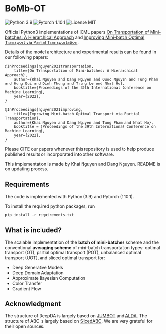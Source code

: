 # BoMb-OT
![Python 3.9](https://img.shields.io/badge/python-3.9-green)
![Pytorch 1.10.1](https://img.shields.io/badge/pytorch-1.10.1-green)
![License MIT](https://img.shields.io/badge/license-MIT-blue)

Official Python3 implementations of ICML papers [On Transportation of Mini-batches: A Hierarchical Approach](https://arxiv.org/abs/2102.05912) and [Improving Mini-batch Optimal Transport via Partial Transportation](https://arxiv.org/abs/2108.09645).

Details of the model architecture and experimental results can be found in our following papers:
```
@InProceedings{nguyen2021transportation,
    title={On Transportation of Mini-batches: A Hierarchical Approach}, 
    author={Khai Nguyen and Dang Nguyen and Quoc Nguyen and Tung Pham and Hung Bui and Dinh Phung and Trung Le and Nhat Ho},
    booktitle={Proceedings of the 39th International Conference on Machine Learning},
    year={2022},
}
```
```
@InProceedings{nguyen2021improving,
    title={Improving Mini-batch Optimal Transport via Partial Transportation}, 
    author={Khai Nguyen and Dang Nguyen and Tung Pham and Nhat Ho},
    booktitle = {Proceedings of the 39th International Conference on Machine Learning},
    year={2022},
}
```
Please CITE our papers whenever this repository is used to help produce published results or incorporated into other software.

This implementation is made by Khai Nguyen and Dang Nguyen. README is on updating process.

## Requirements
The code is implemented with Python (3.9) and Pytorch (1.10.1).

To install the required python packages, run
```
pip install -r requirements.txt
```

## What is included?
The scalable implementation of the **batch of mini-batches** scheme and the conventional **averaging scheme** of mini-batch transportation types: optimal transport (OT), partial optimal transport (POT), unbalanced optimal transport (UOT), and sliced optimal transport for:

* Deep Generative Models 
* Deep Domain Adaptation
* Approximate Bayesian Computation
* Color Transfer
* Gradient Flow

## Acknowledgment
The structure of DeepDA is largely based on [JUMBOT](https://github.com/kilianFatras/JUMBOT) and [ALDA](https://github.com/ZJULearning/ALDA).  The structure of ABC is largely based on [SlicedABC](https://github.com/kimiandj/slicedwass_abc). We are very grateful for their open sources.
